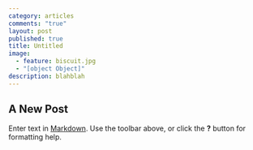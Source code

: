 ```yaml
---
category: articles
comments: "true"
layout: post
published: true
title: Untitled
image: 
  - feature: biscuit.jpg
  - "[object Object]"
description: blahblah
---
```


## A New Post

Enter text in [Markdown](http://daringfireball.net/projects/markdown/). Use the toolbar above, or click the **?** button for formatting help.